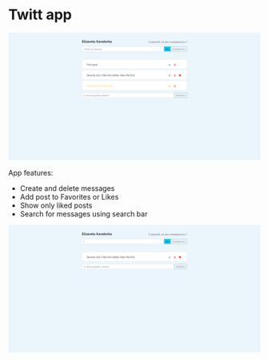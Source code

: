 # Twitt app

![Screen](TwittScreen1.png)

App features:
- Create and delete messages
- Add post to Favorites or Likes
- Show only liked posts
- Search for messages using search bar

![Screen](TwittScreen2.png)
